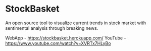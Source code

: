 # StockBasket

An open source tool to visualize current trends in stock market with sentimental analysis through breaking news.

WebApp - https://stockbasket.herokuapp.com/
YouTube - https://www.youtube.com/watch?v=XVRTx7HLyBo
